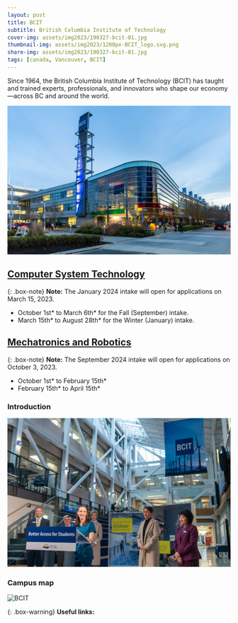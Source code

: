 ```yaml
---
layout: post
title: BCIT
subtitle: British Columbia Institute of Technology
cover-img: assets/img2023/190327-bcit-01.jpg
thumbnail-img: assets/img2023/1200px-BCIT_logo.svg.png
share-img: assets/img2023/190327-bcit-01.jpg
tags: [canada, Vancouver, BCIT]
---
```


Since 1964, the British Columbia Institute of Technology (BCIT) has taught and trained experts, professionals, and innovators who shape our economy—across BC and around the world.

![BCIT](/assets/img2023/banneroption-1024x683.jpg)

## [Computer System Technology](https://www.bcit.ca/programs/computer-systems-technology-diploma-full-time-5500dipma/)

{: .box-note}
**Note:** The January 2024 intake will open for applications on March 15, 2023.  
- October 1st* to March 6th* for the Fall (September) intake.  
- March 15th* to August 28th* for the Winter (January) intake.

## [Mechatronics and Robotics](https://www.bcit.ca/programs/mechatronics-and-robotics-diploma-full-time-7340diplt/)

{: .box-note}
**Note:** The September 2024 intake will open for applications on October 3, 2023.  
- October 1st* to February 15th*  
- February 15th* to April 15th*

### Introduction


![BCIT](/assets/img2023/49169222461_86af0b30d3_b.jpg)



### Campus map

![BCIT](https://my-run.github.io/assets/img2023/2023-01-31-10_38_48-Parking-Map-01.31.23-Half-Letter.pdf-1.png)

{: .box-warning}
**Useful links:** 







